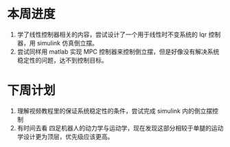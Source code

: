 # 本周进度
1. 学了线性控制器相关的内容，尝试设计了一个用于线性时不变系统的 lqr 控制器，用 simulink 仿真倒立摆。
2. 尝试同样用 matlab 实现 MPC 控制器来控制倒立摆，但是好像没有解决系统稳定性的问题，达不到控制目标。
# 下周计划
1. 理解视频教程里的保证系统稳定性的条件，尝试完成 simulink 内的倒立摆控制
2. 有时间去看 四足机器人的动力学与运动学，现在发现这部分相较于单腿的运动学设计更为顶层，优先级应该更高。